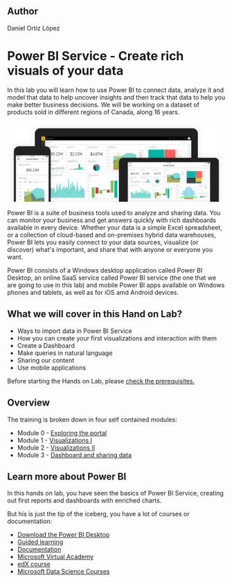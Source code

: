 ## Author
Daniel Ortiz López

# Power BI Service - Create rich visuals of your data
In this lab you will learn how to use Power BI to connect data, analyze it and model that data to help uncover insights and then track that data to help you make better business decisions. We will be working on a dataset of products sold in different regions of Canada, along 16 years.

 ![](/Images/powerbi-intro.png)

Power BI is a suite of business tools used to analyze and sharing data. You can monitor your business and get answers quickly with rich dashboards available in every device. Whether your data is a simple Excel spreadsheet, or a collection of cloud-based and on-premises hybrid data warehouses, Power BI lets you easily connect to your data sources, visualize (or discover) what's important, and share that with anyone or everyone you want.

Power BI consists of a Windows desktop application called Power BI Desktop, an online SaaS service called Power BI service (the one that we are going to use in this lab) and mobile Power BI apps available on Windows phones and tablets, as well as for iOS amd Android devices.

## What we will cover in this Hand on Lab?
* Ways to import data in Power BI Service
* How you can create your first visualizations and interaction with them
* Create a Dashboard
* Make queries in natural language
* Sharing our content
* Use mobile applications

Before starting the Hands on Lab, please [check the prerequisites.](https://github.com/daorti/PowerBIWorkshop/tree/master/Prerequisites)

## Overview
The training is broken down in four self contained modules:

* Module 0 - [Exploring the portal](https://github.com/daorti/PowerBIWorkshop/tree/master/Module%200%20-%20Exploring%20the%20portal)
* Module 1 - [Visualizations I](https://github.com/daorti/PowerBIWorkshop/tree/master/Module%201%20-%20Visualizations%20I)
* Module 2 - [Visualizations II](https://github.com/daorti/PowerBIWorkshop/tree/master/Module%202%20-%20Visualizations%20II)
* Module 3 - [Dashboard and sharing data](https://github.com/daorti/PowerBIWorkshop/tree/master/Module%203%20-%20Dashboard%20and%20sharing%20data)
<!---
* Module 4 - Power BI Embebbed
* Module 5 - Mobile Applications
-->

## Learn more about Power BI
In this hands on lab, you have seen the basics of Power BI Service, creating out first reports and dashboards with enriched charts.

But his is just the tip of the iceberg, you have a lot of courses or documentation:
* [Download the Power BI Desktop](https://powerbi.microsoft.com/en-us/desktop/)
* [Guided learning](https://powerbi.microsoft.com/en-us/guided-learning/)
* [Documentation](https://powerbi.microsoft.com/en-us/documentation/powerbi-landing-page/)
* [Microsoft Virtual Academy](https://mva.microsoft.com/product-training/power-bi#!lang=1034)
* [edX course](https://www.edx.org/course/analyzing-visualizing-data-power-bi-microsoft-dat207x-5)
* [Microsoft Data Science Courses](https://academy.microsoft.com/en-us/professional-program/data-science/) 
